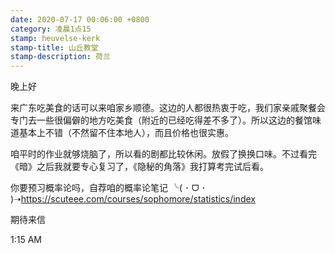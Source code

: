 ```yaml
---
date: 2020-07-17 00:06:00 +0800
category: 凌晨1点15
stamp: heuvelse-kerk
stamp-title: 山丘教堂
stamp-description: 荷兰
---
```


晚上好

来广东吃美食的话可以来咱家乡顺德。这边的人都很热衷于吃，我们家亲戚聚餐会专门去一些很偏僻的地方吃美食（附近的已经吃得差不多了）。所以这边的餐馆味道基本上不错（不然留不住本地人），而且价格也很实惠。

咱平时的作业就够烧脑了，所以看的剧都比较休闲。放假了换换口味。不过看完《暗》之后我就要专心复习了，《隐秘的角落》我打算考完试后看。

你要预习概率论吗，自荐咱的概率论笔记 
╰( ･ ᗜ ･ )➝https://scuteee.com/courses/sophomore/statistics/index

期待来信

1:15 AM